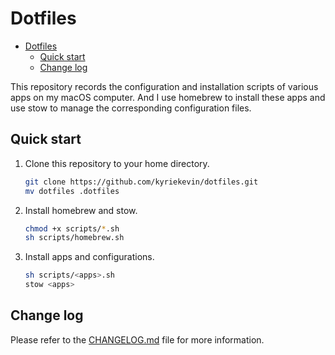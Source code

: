 # Dotfiles

- [Dotfiles](#dotfiles)
  - [Quick start](#quick-start)
  - [Change log](#change-log)

This repository records the configuration and installation scripts of various apps on my macOS computer. And I use homebrew to install these apps and use stow to manage the corresponding configuration files.

## Quick start

1. Clone this repository to your home directory.

    ```bash
    git clone https://github.com/kyriekevin/dotfiles.git
    mv dotfiles .dotfiles
    ```

2. Install homebrew and stow.

    ```bash
    chmod +x scripts/*.sh
    sh scripts/homebrew.sh
    ```

3. Install apps and configurations.

    ```bash
    sh scripts/<apps>.sh
    stow <apps>
    ```

## Change log

Please refer to the [CHANGELOG.md](CHANGELOG.md) file for more information.
